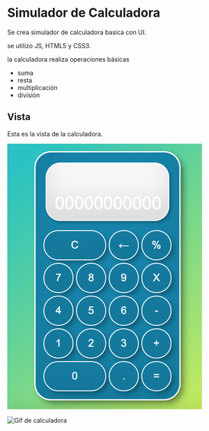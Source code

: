 # Simulador de Calculadora

Se crea simulador  de calculadora basica con UI.

se utilizo JS, HTML5 y CSS3.

la calculadora realiza operaciones básicas
- suma
- resta
- multiplicación
- división

## Vista

Esta es la vista de la calculadora.

![vista de calculadora](img/img-cal.png)

![Gif de calculadora](img/gif-calculadora.gif)

